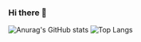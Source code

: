 ### Hi there 👋

![Anurag's GitHub stats](https://github-readme-stats.vercel.app/api?username=jkim236&show_icons=true&theme=radical&count_private=true)
![Top Langs](https://github-readme-stats.vercel.app/api/top-langs/?username=jkim236&show_langs=7)
<!--
**jkim236/jkim236** is a ✨ _special_ ✨ repository because its `README.md` (this file) appears on your GitHub profile.

Here are some ideas to get you started:

- 🔭 I’m currently working on ...
- 🌱 I’m currently learning ...
- 👯 I’m looking to collaborate on ...
- 🤔 I’m looking for help with ...
- 💬 Ask me about ...
- 📫 How to reach me: ...
- 😄 Pronouns: ...
- ⚡ Fun fact: ...
-->
